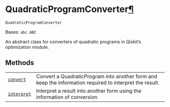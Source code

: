 # QuadraticProgramConverter[¶](#quadraticprogramconverter "Permalink to this headline")

<span id="undefined" />

`QuadraticProgramConverter`

Bases: `abc.ABC`

An abstract class for converters of quadratic programs in Qiskit’s optimization module.

## Methods

|                                                                                                                                                                                                                           |                                                                                                         |
| ------------------------------------------------------------------------------------------------------------------------------------------------------------------------------------------------------------------------- | ------------------------------------------------------------------------------------------------------- |
| [`convert`](qiskit.optimization.converters.QuadraticProgramConverter.convert#qiskit.optimization.converters.QuadraticProgramConverter.convert "qiskit.optimization.converters.QuadraticProgramConverter.convert")         | Convert a QuadraticProgram into another form and keep the information required to interpret the result. |
| [`interpret`](qiskit.optimization.converters.QuadraticProgramConverter.interpret#qiskit.optimization.converters.QuadraticProgramConverter.interpret "qiskit.optimization.converters.QuadraticProgramConverter.interpret") | Interpret a result into another form using the information of conversion                                |
